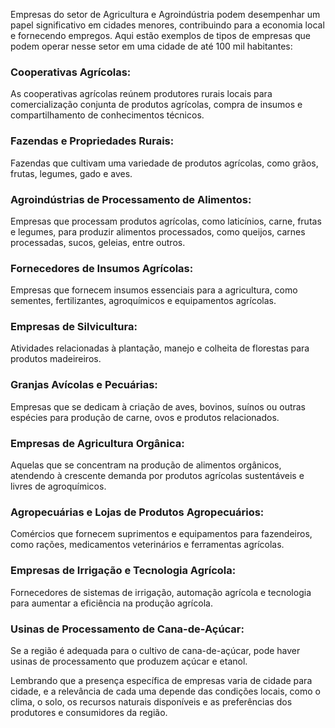 Empresas do setor de Agricultura e Agroindústria podem desempenhar um papel significativo em cidades menores, contribuindo para a economia local e fornecendo empregos. Aqui estão exemplos de tipos de empresas que podem operar nesse setor em uma cidade de até 100 mil habitantes:

### Cooperativas Agrícolas: 
As cooperativas agrícolas reúnem produtores rurais locais para comercialização conjunta de produtos agrícolas, compra de insumos e compartilhamento de conhecimentos técnicos.

### Fazendas e Propriedades Rurais: 
Fazendas que cultivam uma variedade de produtos agrícolas, como grãos, frutas, legumes, gado e aves.

### Agroindústrias de Processamento de Alimentos: 
Empresas que processam produtos agrícolas, como laticínios, carne, frutas e legumes, para produzir alimentos processados, como queijos, carnes processadas, sucos, geleias, entre outros.

### Fornecedores de Insumos Agrícolas: 
Empresas que fornecem insumos essenciais para a agricultura, como sementes, fertilizantes, agroquímicos e equipamentos agrícolas.

### Empresas de Silvicultura: 
Atividades relacionadas à plantação, manejo e colheita de florestas para produtos madeireiros.

### Granjas Avícolas e Pecuárias: 
Empresas que se dedicam à criação de aves, bovinos, suínos ou outras espécies para produção de carne, ovos e produtos relacionados.

### Empresas de Agricultura Orgânica: 
Aquelas que se concentram na produção de alimentos orgânicos, atendendo à crescente demanda por produtos agrícolas sustentáveis e livres de agroquímicos.

### Agropecuárias e Lojas de Produtos Agropecuários: 
Comércios que fornecem suprimentos e equipamentos para fazendeiros, como rações, medicamentos veterinários e ferramentas agrícolas.

### Empresas de Irrigação e Tecnologia Agrícola: 
Fornecedores de sistemas de irrigação, automação agrícola e tecnologia para aumentar a eficiência na produção agrícola.

### Usinas de Processamento de Cana-de-Açúcar: 
Se a região é adequada para o cultivo de cana-de-açúcar, pode haver usinas de processamento que produzem açúcar e etanol.

Lembrando que a presença específica de empresas varia de cidade para cidade, e a relevância de cada uma depende das condições locais, como o clima, o solo, os recursos naturais disponíveis e as preferências dos produtores e consumidores da região.